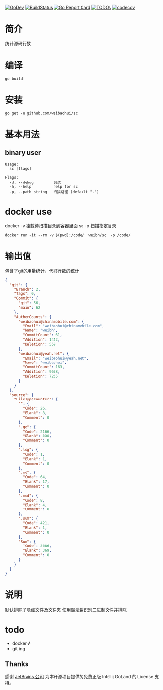 [![GoDev](https://img.shields.io/static/v1?label=godev&message=reference&color=00add8)](https://pkg.go.dev/github.com/weibaohui/sc)
[![BuildStatus](https://github.com/weibaohui/sc/workflows/build/badge.svg)](https://github.com/weibaohui/sc/actions?workflow=build)
[![Go Report Card](https://goreportcard.com/badge/github.com/weibaohui/sc)](https://goreportcard.com/report/github.com/weibaohui/sc)
[![TODOs](https://badgen.net/https/api.tickgit.com/badgen/github.com/weibaohui/sc)](https://www.tickgit.com/browse?repo=github.com/weibaohui/sc)
[![codecov](https://codecov.io/gh/weibaohui/sc/branch/master/graph/badge.svg)](https://codecov.io/gh/weibaohui/sc)

# 简介

统计源码行数

# 编译

```
go build 
```

# 安装

```
go get -u github.com/weibaohui/sc
```

# 基本用法

## binary user
```
Usage:
  sc [flags]

Flags:
  -d, --debug         调试
  -h, --help          help for sc
  -p, --path string   扫描路径 (default ".")
```

# docker use
docker -v 挂载待扫描目录到容器里面 sc -p 扫描指定目录
```docker
docker run -it --rm -v $(pwd):/code/  weibh/sc  -p /code/ 
```

# 输出值

包含了git的用量统计，代码行数的统计

```json
{
  "git": {
    "Branch": 2,
    "Tags": 0,
    "Commit": {
      "git": 56,
      "main": 62
    },
    "AuthorCounts": {
      "weibaohui@chinamobile.com": {
        "Email": "weibaohui@chinamobile.com",
        "Name": "weibh",
        "CommitCount": 61,
        "Addition": 1442,
        "Deletion": 559
      },
      "weibaohui@yeah.net": {
        "Email": "weibaohui@yeah.net",
        "Name": "weibaohui",
        "CommitCount": 163,
        "Addition": 9638,
        "Deletion": 7235
      }
    }
  },
  "source": {
    "FileTypeCounter": {
      "": {
        "Code": 26,
        "Blank": 8,
        "Comment": 0
      },
      ".go": {
        "Code": 2166,
        "Blank": 338,
        "Comment": 0
      },
      ".log": {
        "Code": 1,
        "Blank": 1,
        "Comment": 0
      },
      ".md": {
        "Code": 64,
        "Blank": 17,
        "Comment": 0
      },
      ".mod": {
        "Code": 8,
        "Blank": 4,
        "Comment": 0
      },
      ".sum": {
        "Code": 421,
        "Blank": 1,
        "Comment": 0
      },
      "Sum": {
        "Code": 2686,
        "Blank": 369,
        "Comment": 0
      }
    }
  }
}
```

# 说明

默认排除了隐藏文件及文件夹 使用魔法数识别二进制文件并排除

# todo

- docker √
- git ing

## Thanks

感谢 [JetBrains 公司](https://www.jetbrains.com/?from=sc) 为本开源项目提供的免费正版 Intellij GoLand 的 License 支持。
